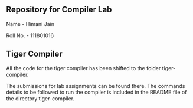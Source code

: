 ## Repository for Compiler Lab 

Name - Himani Jain

Roll No. - 111801016

## Tiger Compiler

All the code for the tiger compiler has been shifted to the folder tiger-compiler.

The submissions for lab assignments can be found there. The commands details to be followed to run the compiler is included in the README file of the directory tiger-compiler. 
